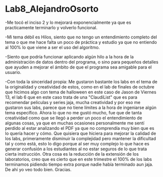 # Lab8_AlejandroOsorto

-Me tocó el inciso 2 y lo mejorará exponencialmente ya que es practicamente terminarlo y volverlo funcional.

-Mi tema débil es Hilos, siento que no tengo un entendimiento completo del tema o que me hace falta un poco de práctica y estudio ya que no entiendo al 100% lo que viene a ser el uso del algoritmo.

-Siento que podría funcionar aplicando algún hilo a la hora de la administración de datos dentro del programa, o sino para pequeños detalles que ayuden a mejorar el ámbito de que el programa sea amigable para el usuario.

-Con toda la sinceridad propia: Me gustaron bastante los labs en el tema de la originalidad y creatividad de estos, como en el lab de finales de octubre que hicimos algo con tema de halloween en este caso de Jason de Viernes 13, el lab 6 que en este caso trata de una "ClaudiList" que es para recomendar peliculas y series jaja, mucha creatividad y por eso me gustaron sus labs, parece que no tiene límites a la hora de ingeniarse algún tema específico. Ahora lo que no me gustó mucho, fue que de tanta creatividad como que se llegó a perder un poco el entendimiento de algunas cosas, ya que en muchas ocasiones personalmente me sentí perdido al estar analizando el PDF ya que no comprendía muy bien que es lo quería hacer y cómo. Que quisiera que hiciera para mejorar la calidad de los labs, primeramente disminuir la complejidad pero mantener la dificultad tal y como está, esto lo digo porque al ser muy complejo lo que hace es generar confusión a los estudiantes al no estar seguros de lo que trata cierta instrucción.
 Otra cosa es la reducción de la extensión de los laboratorios, creo que es cierto que en este trimestre el 100% de los labs terminamos pidiendo tiempo extra porque nadie había terminado aun jaja. De ahí yo veo todo bien. Gracias.